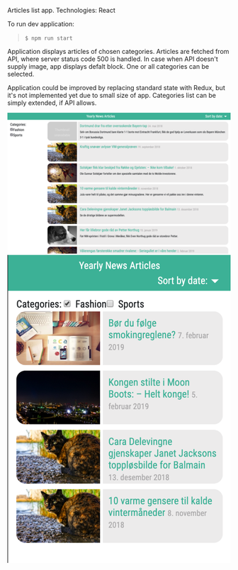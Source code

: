 Articles list app. Technologies: React

To run dev application:
> `$ npm run start`

Application displays articles of chosen categories. Articles are fetched from API, where server status code 500 is handled. In case when API doesn't supply image, app displays defalt block. One or all categories can be selected.

Application could be improved by replacing standard state with Redux, but it's not implemented yet due to small size of app. Categories list can be simply extended, if API allows.

![Screen1](screen1.png)
![Screen2](screen2.png)
